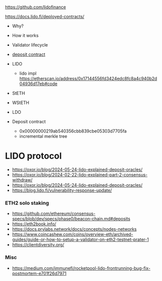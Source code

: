 https://github.com/lidofinance

https://docs.lido.fi/deployed-contracts/

-   Why?
-   How it works
-   Validator lifecycle
-   [deposit contract](https://etherscan.io/address/0x00000000219ab540356cbb839cbe05303d7705fa#code)
-   LIDO
    -   lido impl https://etherscan.io/address/0x17144556fd3424edc8fc8a4c940b2d04936d17eb#code
-   StETH
-   WStETH
-   LDO

-   Deposit contract

    -   0x00000000219ab540356cbb839cbe05303d7705fa
    -   incremental merkle tree

# LIDO protocol

-   https://oxor.io/blog/2024-05-24-lido-explained-deposit-oracles/
-   https://oxor.io/blog/2024-02-22-lido-explained-part-2-consensus-withdraw/
-   https://oxor.io/blog/2024-05-24-lido-explained-deposit-oracles/
-   https://blog.lido.fi/vulnerability-response-update/

### ETH2 solo staking

-   https://github.com/ethereum/consensus-specs/blob/dev/specs/phase0/beacon-chain.md#deposits
-   https://eth2book.info/
-   https://docs.prylabs.network/docs/concepts/nodes-networks
-   https://www.coincashew.com/coins/overview-eth/archived-guides/guide-or-how-to-setup-a-validator-on-eth2-testnet-prater-1
-   https://clientdiversity.org/

### Misc

-   https://medium.com/immunefi/rocketpool-lido-frontrunning-bug-fix-postmortem-e701f26d7971
